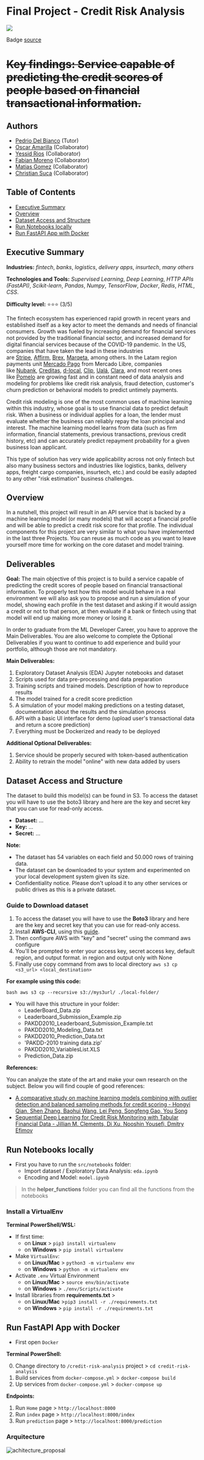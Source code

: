 # Final Project - Credit Risk Analysis


![](https://hackmd.io/_uploads/rkizSXi93.png)

Badge [source](https://shields.io/)

# ~~Key findings: Service capable of predicting the credit scores of people based on financial transactional information.~~

## Authors

- [Pedrio Del Bianco](https://github.com/pedroodb) (Tutor)
- [Oscar Amarilla](https://github.com/Oscar-Amarilla) (Collaborator)
- [Yessid Rios](https://github.com/YessidR) (Collaborator)
- [Fabian Moreno](https://github.com/FabianmorenoDS) (Collaborator)
- [Matias Gomez](https://github.com/tutecode) (Collaborator)
- [Christian Suca](https://github.com/christian6000) (Collaborator)


## Table of Contents

- [Executive Summary](#Executive-Summary)
- [Overview](#Overview)
- [Dataset Access and Structure](#Dataset-Access-and-Structure)
- [Run Notebooks locally](#Run-Notebooks-locally)
- [Run FastAPI App with Docker](#Run-FastAPI-App-with-Docker)

## Executive Summary

**Industries:** *fintech*, *banks*, *logistics*, *delivery apps*, *insurtech*, *many others*

**Technologies and Tools:** *Supervised Learning*, *Deep Learning*, *HTTP APIs (FastAPI)*, *Scikit-learn*, *Pandas*, *Numpy*, *TensorFlow*, *Docker*, *Redis*, *HTML*, *CSS*.

**Difficulty level:** ⭐⭐⭐ (3/5)

The fintech ecosystem has experienced rapid growth in recent years and established itself as a key actor to meet the demands and needs of financial consumers. Growth was fueled by increasing demand for financial services not provided by the traditional financial sector, and increased demand for digital financial services because of the COVID-19 pandemic. In the US, companies that have taken the lead in these industries are [Stripe](https://stripe.com/docs/radar/risk-evaluation), [Affirm](https://www.affirm.com/business/blog/alternative-underwriting), [Brex](https://www.brex.com/), [Marqeta](https://www.marqeta.com/platform/riskcontrol), among others. In the Latam region payments unit [Mercado Pago](https://www.mercadopago.com.ar/) from Mercado Libre, companies like [Nubank](https://nubank.com.br/en/), [Creditas](https://www.creditas.com/), [d-local](https://dlocal.com/), [Clip](https://clip.mx/), [Ualá](https://www.uala.com.ar/), [Clara](https://www.clara.com/), and most recent ones like [Pomelo](https://pomelo.la/en/) are growing fast and in constant need of data analysis and modeling for problems like credit risk analysis, fraud detection, customer's churn prediction or behavioral models to predict untimely payments.

Credit risk modeling is one of the most common uses of machine learning within this industry, whose goal is to use financial data to predict default risk. When a business or individual applies for a loan, the lender must evaluate whether the business can reliably repay the loan principal and interest. The machine learning model learns from data (such as firm information, financial statements, previous transactions, previous credit history, etc) and can accurately predict repayment probability for a given business loan applicant.

This type of solution has very wide applicability across not only fintech but also many business sectors and industries like logistics, banks, delivery apps, freight cargo companies, insurtech, etc.) and could be easily adapted to any other "risk estimation" business challenges.

## Overview

In a nutshell, this project will result in an API service that is backed by a machine learning model (or many models) that will accept a financial profile and will be able to predict a credit risk score for that profile. The individual components for this project are very similar to what you have implemented in the last three Projects. You can reuse as much code as you want to leave yourself more time for working on the core dataset and model training.

## Deliverables

**Goal:** The main objective of this project is to build a service capable of predicting the credit scores of people based on financial transactional information. To properly test how this model would behave in a real environment we will also ask you to propose and run a simulation of your model, showing each profile in the test dataset and asking if it would assign a credit or not to that person, at then evaluate if a bank or fintech using that model will end up making more money or losing it.

In order to graduate from the ML Developer Career, you have to approve the Main Deliverables. You are also welcome to complete the Optional Deliverables if you want to continue to add experience and build your portfolio, although those are not mandatory. 

**Main Deliverables:**

1. Exploratory Dataset Analysis (EDA) Jupyter notebooks and dataset
2. Scripts used for data pre-processing and data preparation
3. Training scripts and trained models. Description of how to reproduce results
4. The model trained for a credit score prediction
5. A simulation of your model making predictions on a testing dataset, documentation about the results and the simulation process
6. API with a basic UI interface for demo (upload user's transactional data and return a score prediction)
7. Everything must be Dockerized and ready to be deployed

**Additional Optional Deliverables:**

1. Service should be properly secured with token-based authentication
2. Ability to retrain the model "online" with new data added by users

## Dataset Access and Structure

The dataset to build this model(s) can be found in S3. To access the dataset you will have to use the boto3 library and here are the key and secret key that you can use for read-only access.

- **Dataset:** ...
- **Key:** ...
- **Secret:** ...

**Note:**

- The dataset has 54 variables on each field and 50.000 rows of training data. 
- The dataset can be downloaded to your system and experimented on your local development system given its size.
- Confidentiality notice. Please don't upload it to any other services or public drives as this is a private dataset.

### Guide to Download dataset

1. To access the dataset you will have to use the **Boto3** library and here are the key and secret key that you can use for read-only access.
2. Install **AWS-CLI**, using this [guide](https://docs.aws.amazon.com/es_es/cli/v1/userguide/cli-chap-install.html).
3. Then configure AWS with "key" and "secret" using the command aws configure
4. You'll be prompted to enter your access key, secret access key, default region, and output format. in region and output only with None
5. Finally use copy command from aws to local directory `aws s3 cp <s3_url> <local_destination>`

**For example using this code:**

`bash
aws s3 cp --recursive s3://mys3url/ ./local-folder/
`

* You will have this structure in your folder:
  - LeaderBoard_Data.zip
  - Leaderboard_Submission_Example.zip
  - PAKDD2010_Leaderboard_Submission_Example.txt
  - PAKDD2010_Modeling_Data.txt
  - PAKDD2010_Prediction_Data.txt
  - 'PAKDD-2010 training data.zip'
  - PAKDD2010_VariablesList.XLS
  - Prediction_Data.zip

**References:**

You can analyze the state of the art and make your own research on the subject. Below you will find couple of good references:

- [A comparative study on machine learning models combining with outlier detection and balanced sampling methods for credit scoring - Hongyi Qian, Shen Zhang, Baohui Wang, Lei Peng, Songfeng Gao, You Song](https://arxiv.org/abs/2112.13196)
- [Sequential Deep Learning for Credit Risk Monitoring with Tabular Financial Data - Jillian M. Clements, Di Xu, Nooshin Yousefi, Dmitry Efimov](https://arxiv.org/abs/2012.15330)

## Run Notebooks locally

- First you have to run the `src/notebooks` folder:
    - Import dataset / Exploratory Data Analysis: `eda.ipynb` 
    - Encoding and Model: `model.ipynb`

> In the **helper_functions** folder you can find all the functions from the notebooks

### Install a VirtualEnv

**Terminal PowerShell/WSL:**

- If first time: 
    - on **Linux** > `pip3 install virtualenv`
    - on **Windows** > `pip install virtualenv`
- Make `VirtualEnv`:
    - on **Linux/Mac** > `python3 -m virtualenv env`
    - on **Windows** > `python -m virtualenv env`
- Activate `.env` Virtual Environment
    - on **Linux/Mac** > `source env/bin/activate`
    - on **Windows** > `./env/Scripts/activate`
- Install libraries from **requirements.txt** >
    - on **Linux/Mac** >`pip3 install -r ./requirements.txt`
    - on **Windows** > `pip install -r ./requirements.txt`

## Run FastAPI App with Docker

- First open `Docker`

**Terminal PowerShell:**

0. Change directory to `/credit-risk-analysis` project > `cd credit-risk-analysis`
1. Build services from `docker-compose.yml` > `docker-compose build`
2. Up services from `docker-compose.yml` > `docker-compose up`

**Endpoints:**

1. Run `Home` page > `http://localhost:8000`
2. Run `index` page > `http://localhost:8000/index`
3. Run `prediction` page > `http://localhost:8000/prediction`

### Arquitecture

![achitecture_proposal](README_files/architecture_proposal.png)
